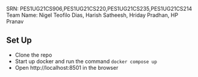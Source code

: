 SRN: PES1UG21CS906,PES1UG21CS220,PES1UG21CS235,PES1UG21CS214
Team Name: Nigel Teofilo Dias, Harish Satheesh, Hriday Pradhan, HP Pranav

## Set Up

- Clone the repo
- Start up docker and run the command `docker compose up`
- Open http://localhost:8501 in the browser
